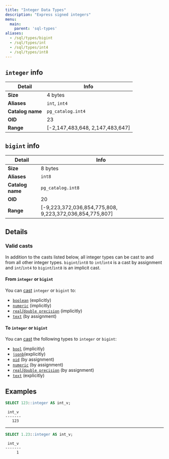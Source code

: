 ```yaml
---
title: "Integer Data Types"
description: "Express signed integers"
menu:
  main:
    parent: 'sql-types'
aliases:
  - /sql/types/bigint
  - /sql/types/int
  - /sql/types/int4
  - /sql/types/int8
---
```


## `integer` info

Detail | Info
-------|------
**Size** | 4 bytes
**Aliases** | `int`, `int4`
**Catalog name** | `pg_catalog.int4`
**OID** | 23
**Range** | [-2,147,483,648, 2,147,483,647]

## `bigint` info

Detail | Info
-------|------
**Size** | 8 bytes
**Aliases** | `int8`
**Catalog name** | `pg_catalog.int8`
**OID** | 20
**Range** | [-9,223,372,036,854,775,808, 9,223,372,036,854,775,807]

## Details

### Valid casts

In addition to the casts listed below, all integer types can be cast to and from
all other integer types. `bigint`/`int8` to `int`/`int4` is a cast by assignment and
`int`/`int4` to `bigint`/`int8` is an implicit cast.

#### From `integer` or `bigint`

You can [cast](../../functions/cast) `integer` or `bigint` to:

- [`boolean`](../boolean) (explicitly)
- [`numeric`](../numeric) (implicitly)
- [`real`/`double precision`](../float) (implicitly)
- [`text`](../text) (by assignment)

#### To `integer` or `bigint`

You can [cast](../../functions/cast) the following types to `integer` or `bigint`:

- [`bool`](../boolean) (implicitly)
- [`jsonb`](../jsonb)(explicitly)
- [`oid`](../oid) (by assignment)
- [`numeric`](../numeric) (by assignment)
- [`real`/`double precision`](../float) (by assignment)
- [`text`](../text) (explicitly)

## Examples

```sql
SELECT 123::integer AS int_v;
```
```nofmt
 int_v
-------
   123
```

<hr/>

```sql
SELECT 1.23::integer AS int_v;
```
```nofmt
 int_v
-------
     1
```
